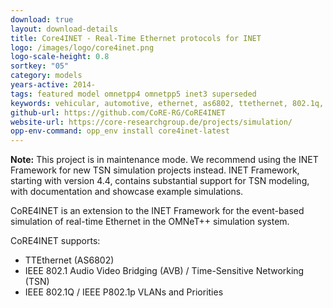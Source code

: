 ```yaml
---
download: true
layout: download-details
title: Core4INET - Real-Time Ethernet protocols for INET
logo: /images/logo/core4inet.png
logo-scale-height: 0.8
sortkey: "05"
category: models
years-active: 2014-
tags: featured model omnetpp4 omnetpp5 inet3 superseded
keywords: vehicular, automotive, ethernet, as6802, ttethernet, 802.1q, avb, srp, tsn, vlan, 802.1p
github-url: https://github.com/CoRE-RG/CoRE4INET
website-url: https://core-researchgroup.de/projects/simulation/
opp-env-command: opp_env install core4inet-latest
---
```


**Note:** This project is in maintenance mode. We recommend using
the INET Framework for new TSN simulation projects instead. INET Framework,
starting with version 4.4, contains substantial support for TSN modeling, with
documentation and showcase example simulations.

CoRE4INET is an extension to the INET Framework for the event-based simulation
of real-time Ethernet in the OMNeT++ simulation system.

CoRE4INET supports:
- TTEthernet (AS6802)
- IEEE 802.1 Audio Video Bridging (AVB) / Time-Sensitive Networking (TSN)
- IEEE 802.1Q / IEEE P802.1p VLANs and Priorities
